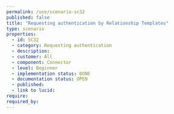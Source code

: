 ```yaml
---
permalink: /use/scenario-sc32
published: false
title: "Requesting authentication by Relationship Templates"
type: scenario
properties:
  - id: SC32
  - category: Requesting authentication
  - description:
  - customer: All
  - component: Connector
  - level: Beginner
  - implementation status: DONE
  - documentation status: OPEN
  - published:
  - link to lucid:
require:
required_by:
---
```


